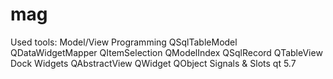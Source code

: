 # mag

Used tools:
  Model/View Programming
  QSqlTableModel
  QDataWidgetMapper
  QItemSelection
  QModelIndex
  QSqlRecord
  QTableView
  Dock Widgets
  QAbstractView
  QWidget
  QObject
  Signals & Slots qt 5.7
  
